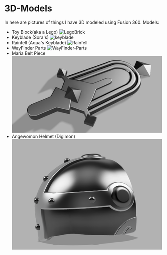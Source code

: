 # 3D-Models
In here are pictures of things I have 3D modeled using Fusion 360.
Models:
- Toy Block(aka a Lego)
![LegoBrick](https://user-images.githubusercontent.com/103535266/211376590-ebbc2afe-0a26-4d10-8022-618ea2f0af04.png)
- Keyblade (Sora's)
![keyblade](https://user-images.githubusercontent.com/103535266/211376509-60f16304-ad92-43e3-b7e6-45feba840ca6.png)
- Rainfell (Aqua's Keyblade)
![Rainfell](https://user-images.githubusercontent.com/103535266/211376315-9801081a-682a-4a27-88f9-03493444f714.png)
- WayFinder Parts
![WayFinder-Parts](https://user-images.githubusercontent.com/103535266/211725785-b1829f01-983d-48e4-b0f5-e255cf694bb5.png)
- Maria Belt Piece
![Maria Belt](https://github.com/JadeFerguson/3D-Models/blob/main/3DModels/Maria%20Belt%20Piece.png)
- Angewomon Helmet (Digimon)
![Angewomon Helmet](https://github.com/JadeFerguson/3D-Models/blob/main/3DModels/Angewomon%20Helmet.png)
